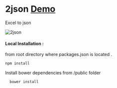 2json <a href="http://2json.net/" target="_blank">Demo</a>
=====

Excel to json

![2json](https://raw.github.com/btomashvili/2json/master/public/images/screen2.png)

#### Local Installation  :

from root directory where packages.json is located .
```sh
npm install
```

Install bower dependencies from /public folder

```sh
  bower install
```
